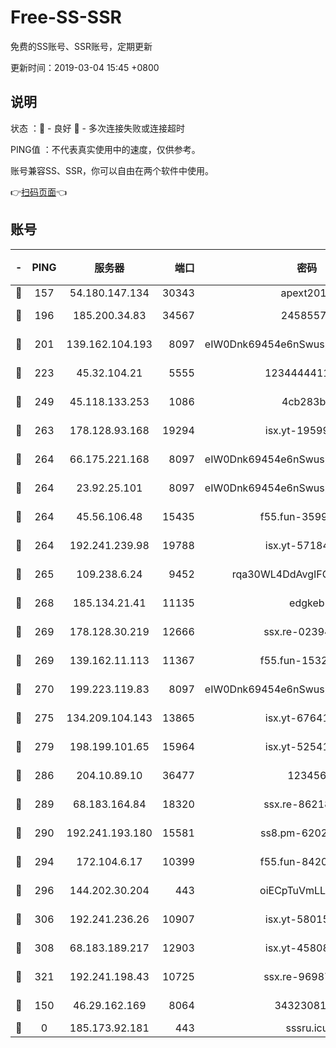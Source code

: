 # Free-SS-SSR

免费的SS账号、SSR账号，定期更新

更新时间：2019-03-04 15:45 +0800

## 说明

状态     ：🙂 - 良好 🙁 - 多次连接失败或连接超时

PING值   ：不代表真实使用中的速度，仅供参考。

账号兼容SS、SSR，你可以自由在两个软件中使用。

👉[扫码页面](https://liesauer.github.io/free-ss-ssr.github.io/)👈

## 账号

|-|PING|服务器|端口|密码|加密方式|区域|
|:----:|:----:|:-----:|-----:|:----:|:----:|:----:|
|🙂|157|54.180.147.134|30343|apext2019|chacha20|KR|
|🙂|196|185.200.34.83|34567|24585575|aes-256-cfb|US|
|🙂|201|139.162.104.193|8097|eIW0Dnk69454e6nSwuspv9DmS201tQ0D|aes-256-cfb|JP|
|🙂|223|45.32.104.21|5555|1234444411111|aes-256-cfb|SG|
|🙂|249|45.118.133.253|1086|4cb283b8|aes-256-cfb|SG|
|🙂|263|178.128.93.168|19294|isx.yt-19599027|aes-256-cfb|SG|
|🙂|264|66.175.221.168|8097|eIW0Dnk69454e6nSwuspv9DmS201tQ0D|aes-256-cfb|US|
|🙂|264|23.92.25.101|8097|eIW0Dnk69454e6nSwuspv9DmS201tQ0D|aes-256-cfb|US|
|🙂|264|45.56.106.48|15435|f55.fun-35993296|aes-256-cfb|US|
|🙂|264|192.241.239.98|19788|isx.yt-57184627|aes-256-cfb|US|
|🙂|265|109.238.6.24|9452|rqa30WL4DdAvgIFG6Fs3znzTa|aes-256-cfb|FR|
|🙂|268|185.134.21.41|11135|edgkeb|aes-256-cfb|GB|
|🙂|269|178.128.30.219|12666|ssx.re-02394063|aes-256-cfb|SG|
|🙂|269|139.162.11.113|11367|f55.fun-15323985|aes-256-cfb|SG|
|🙂|270|199.223.119.83|8097|eIW0Dnk69454e6nSwuspv9DmS201tQ0D|aes-256-cfb|US|
|🙂|275|134.209.104.143|13865|isx.yt-67641153|aes-256-cfb|SG|
|🙂|279|198.199.101.65|15964|isx.yt-52541316|aes-256-cfb|US|
|🙂|286|204.10.89.10|36477|123456|aes-256-cfb|US|
|🙂|289|68.183.164.84|18320|ssx.re-86218823|aes-256-cfb|US|
|🙂|290|192.241.193.180|15581|ss8.pm-62020197|aes-256-cfb|US|
|🙂|294|172.104.6.17|10399|f55.fun-84200112|aes-256-cfb|US|
|🙂|296|144.202.30.204|443|oiECpTuVmLLxk4Ts|aes-256-cfb|US|
|🙂|306|192.241.236.26|10907|isx.yt-58015517|aes-256-cfb|US|
|🙂|308|68.183.189.217|12903|isx.yt-45808180|aes-256-cfb|SG|
|🙂|321|192.241.198.43|10725|ssx.re-96987709|aes-256-cfb|US|
|🙂|150|46.29.162.169|8064|3432308177|aes-256-cfb|RU|
|🙁|0|185.173.92.181|443|sssru.icu|rc4-md5|RU|
